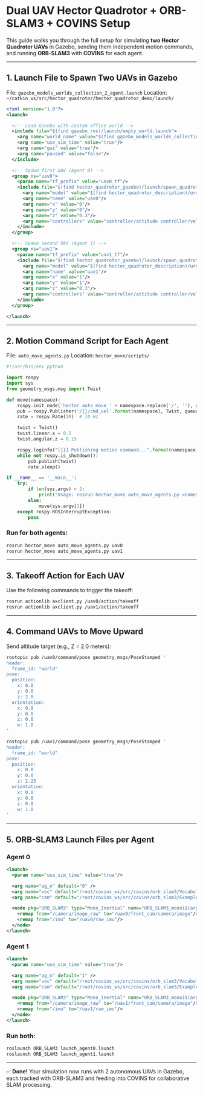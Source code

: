 # Dual UAV Hector Quadrotor + ORB-SLAM3 + COVINS Setup

This guide walks you through the full setup for simulating **two Hector Quadrotor UAVs** in Gazebo, sending them independent motion commands, and running **ORB-SLAM3** with **COVINS** for each agent.

---

## 1. Launch File to Spawn Two UAVs in Gazebo

File: `gazebo_models_worlds_collection_2_agent.launch`
Location: `~/catkin_ws/src/hector_quadrotor/hector_quadrotor_demo/launch/`

```xml
<?xml version="1.0"?>
<launch>

  <!-- Load Gazebo with custom office world -->
  <include file="$(find gazebo_ros)/launch/empty_world.launch">
    <arg name="world_name" value="$(find gazebo_models_worlds_collection)/worlds/office.world"/>
    <arg name="use_sim_time" value="true"/>
    <arg name="gui" value="true"/>
    <arg name="paused" value="false"/>
  </include>

  <!-- Spawn first UAV (Agent 0) -->
  <group ns="uav0">
    <param name="tf_prefix" value="uav0_tf"/>
    <include file="$(find hector_quadrotor_gazebo)/launch/spawn_quadrotor.launch">
      <arg name="model" value="$(find hector_quadrotor_description)/urdf/quadrotor_hokuyo_utm30lx.gazebo.xacro"/>
      <arg name="name" value="uav0"/>
      <arg name="x" value="0"/>
      <arg name="y" value="0"/>
      <arg name="z" value="0.3"/>
      <arg name="controllers" value="controller/attitude controller/velocity controller/position"/>
    </include>
  </group>

  <!-- Spawn second UAV (Agent 1) -->
  <group ns="uav1">
    <param name="tf_prefix" value="uav1_tf"/>
    <include file="$(find hector_quadrotor_gazebo)/launch/spawn_quadrotor.launch">
      <arg name="model" value="$(find hector_quadrotor_description)/urdf/quadrotor_hokuyo_utm30lx.gazebo.xacro"/>
      <arg name="name" value="uav1"/>
      <arg name="x" value="1"/>
      <arg name="y" value="1"/>
      <arg name="z" value="0.3"/>
      <arg name="controllers" value="controller/attitude controller/velocity controller/position"/>
    </include>
  </group>

</launch>
```

---

## 2. Motion Command Script for Each Agent

File: `auto_move_agents.py`
Location: `hector_move/scripts/`

```python
#!/usr/bin/env python

import rospy
import sys
from geometry_msgs.msg import Twist

def move(namespace):
    rospy.init_node('hector_auto_move_' + namespace.replace('/', ''), anonymous=True)
    pub = rospy.Publisher('/{}/cmd_vel'.format(namespace), Twist, queue_size=10)
    rate = rospy.Rate(10)  # 10 Hz

    twist = Twist()
    twist.linear.x = 0.5
    twist.angular.z = 0.15

    rospy.loginfo("[{}] Publishing motion command...".format(namespace))
    while not rospy.is_shutdown():
        pub.publish(twist)
        rate.sleep()

if __name__ == '__main__':
    try:
        if len(sys.argv) < 2:
            print("Usage: rosrun hector_move auto_move_agents.py <namespace>")
        else:
            move(sys.argv[1])
    except rospy.ROSInterruptException:
        pass
```

### Run for both agents:

```bash
rosrun hector_move auto_move_agents.py uav0
rosrun hector_move auto_move_agents.py uav1
```

---

## 3. Takeoff Action for Each UAV

Use the following commands to trigger the takeoff:

```bash
rosrun actionlib axclient.py /uav0/action/takeoff
rosrun actionlib axclient.py /uav1/action/takeoff
```

---

## 4. Command UAVs to Move Upward

Send altitude target (e.g., Z = 2.0 meters):

```bash
rostopic pub /uav0/command/pose geometry_msgs/PoseStamped '
header:
  frame_id: "world"
pose:
  position:
    x: 0.0
    y: 0.0
    z: 2.0
  orientation:
    x: 0.0
    y: 0.0
    z: 0.0
    w: 1.0
'

rostopic pub /uav1/command/pose geometry_msgs/PoseStamped '
header:
  frame_id: "world"
pose:
  position:
    x: 0.0
    y: 0.0
    z: 2.25
  orientation:
    x: 0.0
    y: 0.0
    z: 0.0
    w: 1.0
'
```

---

## 5. ORB-SLAM3 Launch Files per Agent

### Agent 0

```xml
<launch>
  <param name="use_sim_time" value="true"/>

  <arg name="ag_n" default="0" />
  <arg name="voc" default="/root/covins_ws/src/covins/orb_slam3/Vocabulary/ORBvoc.txt" />
  <arg name="cam" default="/root/covins_ws/src/covins/orb_slam3/Examples/real_camera_hector.yaml" />

  <node pkg="ORB_SLAM3" type="Mono_Inertial" name="ORB_SLAM3_monoi$(arg ag_n)" args="$(arg voc) $(arg cam)" output="screen">
    <remap from="/camera/image_raw" to="/uav0/front_cam/camera/image"/>
    <remap from="/imu" to="/uav0/raw_imu"/>
  </node>
</launch>
```

### Agent 1

```xml
<launch>
  <param name="use_sim_time" value="true"/>

  <arg name="ag_n" default="1" />
  <arg name="voc" default="/root/covins_ws/src/covins/orb_slam3/Vocabulary/ORBvoc.txt" />
  <arg name="cam" default="/root/covins_ws/src/covins/orb_slam3/Examples/real_camera_hector.yaml" />

  <node pkg="ORB_SLAM3" type="Mono_Inertial" name="ORB_SLAM3_monoi$(arg ag_n)" args="$(arg voc) $(arg cam)" output="screen">
    <remap from="/camera/image_raw" to="/uav1/front_cam/camera/image"/>
    <remap from="/imu" to="/uav1/raw_imu"/>
  </node>
</launch>
```

### Run both:

```bash
roslaunch ORB_SLAM3 launch_agent0.launch
roslaunch ORB_SLAM3 launch_agent1.launch
```

---

✅ **Done!** Your simulation now runs with 2 autonomous UAVs in Gazebo, each tracked with ORB-SLAM3 and feeding into COVINS for collaborative SLAM processing.
